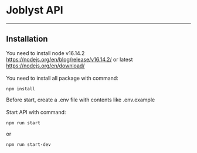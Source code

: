 # Joblyst API

---

## Installation

You need to install node v16.14.2 https://nodejs.org/en/blog/release/v16.14.2/ or latest https://nodejs.org/en/download/ <br> <br>
You need to install all package with command:

```text
npm install
```

Before start, create a .env file with contents like .env.example <br> <br>
Start API with command:

```text
npm run start
```

or

```text
npm run start-dev
```
